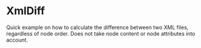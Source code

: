XmlDiff
=======

Quick example on how to calculate the difference between two XML files, regardless of node order. Does not take node content or node attributes into account.
